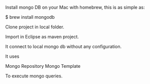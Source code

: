 
Install mongo DB on your Mac with homebrew, this is as simple as:

$ brew install mongodb

Clone project in local folder.

Import in Eclipse as maven project.

It connect to local mongo db without any configuration.

It uses 

Mongo Repository
Mongo Template

To execute mongo queries.
